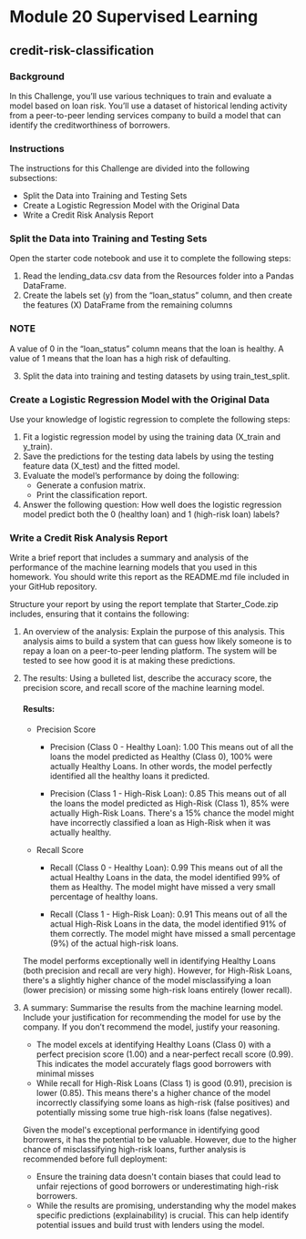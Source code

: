 # Module 20 Supervised Learning

## credit-risk-classification

### Background
In this Challenge, you’ll use various techniques to train and evaluate a model based on loan risk. You’ll use a dataset of historical lending activity from a peer-to-peer lending services company to build a model that can identify the creditworthiness of borrowers.

### Instructions
The instructions for this Challenge are divided into the following subsections:

* Split the Data into Training and Testing Sets
* Create a Logistic Regression Model with the Original Data
* Write a Credit Risk Analysis Report

### Split the Data into Training and Testing Sets
Open the starter code notebook and use it to complete the following steps:

1. Read the lending_data.csv data from the Resources folder into a Pandas DataFrame.
2. Create the labels set (y) from the “loan_status” column, and then create the features (X) DataFrame from the remaining columns

### NOTE
A value of 0 in the “loan_status” column means that the loan is healthy. A value of 1 means that the loan has a high risk of defaulting.

3. Split the data into training and testing datasets by using train_test_split.

### Create a Logistic Regression Model with the Original Data
Use your knowledge of logistic regression to complete the following steps:

1. Fit a logistic regression model by using the training data (X_train and y_train).
2. Save the predictions for the testing data labels by using the testing feature data (X_test) and the fitted model.
3. Evaluate the model’s performance by doing the following:
    * Generate a confusion matrix.
    * Print the classification report.
4. Answer the following question: How well does the logistic regression model predict both the 0 (healthy loan) and 1 (high-risk loan) labels?

### Write a Credit Risk Analysis Report
Write a brief report that includes a summary and analysis of the performance of the machine learning models that you used in this homework. You should write this report as the README.md file included in your GitHub repository.

Structure your report by using the report template that Starter_Code.zip includes, ensuring that it contains the following:

1. An overview of the analysis: Explain the purpose of this analysis.
    This analysis aims to build a system that can guess how likely someone is to repay a loan on a peer-to-peer lending platform. 
    The system will be tested to see how good it is at making these predictions.

2. The results: Using a bulleted list, describe the accuracy score, the precision score, and recall score of the machine learning model.

    #### Results:      
    * Precision Score 
        - Precision (Class 0 - Healthy Loan): 1.00
        This means out of all the loans the model predicted as Healthy (Class 0), 100% were actually Healthy Loans. In other words, the model perfectly identified all the healthy loans it predicted.

        - Precision (Class 1 - High-Risk Loan): 0.85
        This means out of all the loans the model predicted as High-Risk (Class 1), 85% were actually High-Risk Loans. There's a 15% chance the model might have incorrectly classified a loan as High-Risk when it was actually healthy.

    * Recall Score 
        - Recall (Class 0 - Healthy Loan): 0.99
        This means out of all the actual Healthy Loans in the data, the model identified 99% of them as Healthy. The model might have missed a very small percentage of healthy loans.
    
        - Recall (Class 1 - High-Risk Loan): 0.91
        This means out of all the actual High-Risk Loans in the data, the model identified 91% of them correctly. The model might have missed a small percentage (9%) of the actual high-risk loans.

    The model performs exceptionally well in identifying Healthy Loans (both precision and recall are very high). However, for High-Risk Loans, there's a slightly higher chance of the model misclassifying a loan (lower precision) or missing some high-risk loans entirely (lower recall).

3. A summary: Summarise the results from the machine learning model. Include your justification for recommending the model for use by the company. If you don’t recommend the model, justify your reasoning.
    - The model excels at identifying Healthy Loans (Class 0) with a perfect precision score (1.00) and a near-perfect recall score (0.99). This indicates the model accurately flags good borrowers with minimal misses
    - While recall for High-Risk Loans (Class 1) is good (0.91), precision is lower (0.85). This means there's a higher chance of the model incorrectly classifying some loans as high-risk (false positives) and potentially missing some true high-risk loans (false negatives).
    
    Given the model's exceptional performance in identifying good borrowers, it has the potential to be valuable. However, due to the higher chance of misclassifying high-risk loans, further analysis is recommended before full deployment:
    - Ensure the training data doesn't contain biases that could lead to unfair rejections of good borrowers or underestimating high-risk borrowers.
    - While the results are promising, understanding why the model makes specific predictions (explainability) is crucial. This can help identify potential issues and build trust with lenders using the model.

    
